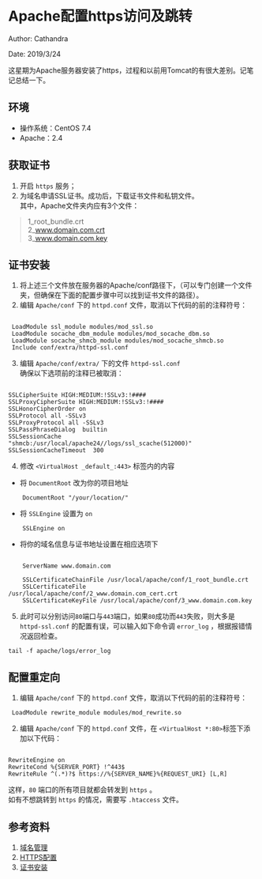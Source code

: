 # Apache配置https访问及跳转

Author: Cathandra

Date: 2019/3/24

这星期为Apache服务器安装了https，过程和以前用Tomcat的有很大差别。记笔记总结一下。
## 环境

- 操作系统：CentOS 7.4
- Apache：2.4

## 获取证书

1. 开启 `https` 服务；
2. 为域名申请SSL证书。成功后，下载证书文件和私钥文件。  
其中，Apache文件夹内应有3个文件：

> 1_root_bundle.crt  
> 2_www.domain.com.crt  
> 3_www.domain.com.key

## 证书安装

1. 将上述三个文件放在服务器的Apache/conf路径下，（可以专门创建一个文件夹，但确保在下面的配置步骤中可以找到证书文件的路径）。  
2. 编辑 `Apache/conf` 下的 `httpd.conf` 文件，取消以下代码的前的注释符号：  
```

 LoadModule ssl_module modules/mod_ssl.so
 LoadModule socache_dbm_module modules/mod_socache_dbm.so
 LoadModule socache_shmcb_module modules/mod_socache_shmcb.so
 Include conf/extra/httpd-ssl.conf 

```
3. 编辑 `Apache/conf/extra/` 下的文件 `httpd-ssl.conf`  
确保以下选项前的注释已被取消：
```

SSLCipherSuite HIGH:MEDIUM:!SSLv3:!####
SSLProxyCipherSuite HIGH:MEDIUM:!SSLv3:!####
SSLHonorCipherOrder on 
SSLProtocol all -SSLv3
SSLProxyProtocol all -SSLv3
SSLPassPhraseDialog  builtin
SSLSessionCache        "shmcb:/usr/local/apache24//logs/ssl_scache(512000)"
SSLSessionCacheTimeout  300

```
4. 修改 `<VirtualHost _default_:443>` 标签内的内容
- 将 `DocumentRoot` 改为你的项目地址
```
    DocumentRoot "/your/location/"
```
- 将 `SSLEngine` 设置为 `on`
```
    SSLEngine on
```
- 将你的域名信息与证书地址设置在相应选项下
```

    ServerName www.domain.com

    SSLCertificateChainFile /usr/local/apache/conf/1_root_bundle.crt
    SSLCertificateFile /usr/local/apache/conf/2_www.domain.com_cert.crt
    SSLCertificateKeyFile /usr/local/apache/conf/3_www.domain.com.key

```
5. 此时可以分别访问`80`端口与`443`端口，如果`80`成功而`443`失败，则大多是 `httpd-ssl.conf` 的配置有误，可以输入如下命令调 `error_log` ，根据报错情况返回检查。
```
tail -f apache/logs/error_log
```
## 配置重定向
1. 编辑 `Apache/conf` 下的 `httpd.conf` 文件，取消以下代码的前的注释符号：  
```
 LoadModule rewrite_module modules/mod_rewrite.so 
```
2. 编辑 `Apache/conf` 下的 `httpd.conf` 文件，在 `<VirtualHost *:80>`标签下添加以下代码：
```

RewriteEngine on
RewriteCond %{SERVER_PORT} !^443$
RewriteRule ^(.*)?$ https://%{SERVER_NAME}%{REQUEST_URI} [L,R]

```
这样，`80` 端口的所有项目就都会转发到 `https` 。  
如有不想跳转到 `https` 的情况，需要写 `.htaccess` 文件。

## 参考资料
1. [域名管理](https://cloud.tencent.com/document/product/267/20381)
2. [HTTPS配置](https://cloud.tencent.com/document/product/267/32826)
2. [证书安装](https://cloud.tencent.com/document/product/400/4143)